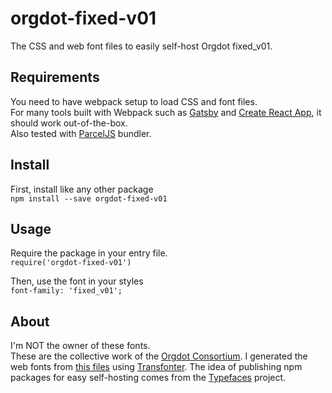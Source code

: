 # orgdot-fixed-v01
The CSS and web font files to easily self-host Orgdot fixed_v01.

## Requirements
You need to have webpack setup to load CSS and font files.<br />For many tools built with Webpack such as [Gatsby](https://github.com/gatsbyjs/gatsby") and [Create React App](https://github.com/facebookincubator/create-react-app), it should work out-of-the-box.<br />Also tested with [ParcelJS](https://parceljs.org/) bundler.

## Install
First, install like any other package<br />`npm install --save orgdot-fixed-v01`

## Usage
Require the package in your entry file.<br />`require('orgdot-fixed-v01')`

Then, use the font in your styles<br />`font-family: 'fixed_v01';`

## About
I'm NOT the owner of these fonts.<br />These are the collective work of the [Orgdot Consortium](http://www.orgdot.com).
I generated the web fonts from [this files](http://www.orgdot.com/aliasfonts/index.htm) using [Transfonter](https://transfonter.org).
The idea of publishing npm packages for easy self-hosting comes from the [Typefaces](https://github.com/KyleAMathews/typefaces) project.
